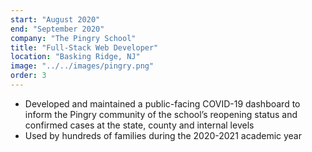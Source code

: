 ```yaml
---
start: "August 2020"
end: "September 2020"
company: "The Pingry School"
title: "Full-Stack Web Developer"
location: "Basking Ridge, NJ"
image: "../../images/pingry.png"
order: 3
---
```


- Developed and maintained a public-facing COVID-19 dashboard to inform the Pingry community of the school’s reopening status and confirmed cases at the state, county and internal levels
- Used by hundreds of families during the 2020-2021 academic year
